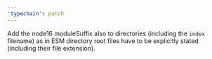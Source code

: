 ```yaml
---
'typechain': patch
---
```


Add the node16 moduleSuffix also to directories (including the `index` filename) as in ESM directory root files have to
be explicitly stated (including their file extension).
